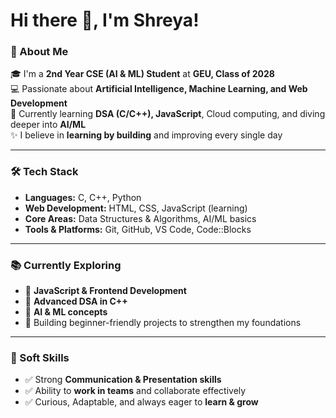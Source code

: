 # Hi there 👋, I'm Shreya!  

### 🚀 About Me  
🎓 I'm a **2nd Year CSE (AI & ML) Student** at **GEU, Class of 2028**  
💻 Passionate about **Artificial Intelligence, Machine Learning, and Web Development**  
🌱 Currently learning **DSA (C/C++), JavaScript**, Cloud computing, and diving deeper into **AI/ML**  
✨ I believe in **learning by building** and improving every single day  

---

### 🛠 Tech Stack  
- **Languages:** C, C++, Python  
- **Web Development:** HTML, CSS, JavaScript (learning)  
- **Core Areas:** Data Structures & Algorithms, AI/ML basics  
- **Tools & Platforms:** Git, GitHub, VS Code, Code::Blocks  

---

### 📚 Currently Exploring  
- 🔹 **JavaScript & Frontend Development**  
- 🔹 **Advanced DSA in C++**  
- 🔹 **AI & ML concepts**  
- 🔹 Building beginner-friendly projects to strengthen my foundations  

---

### 🌟 Soft Skills  
- ✅ Strong **Communication & Presentation skills**  
- ✅ Ability to **work in teams** and collaborate effectively  
- ✅ Curious, Adaptable, and always eager to **learn & grow**
